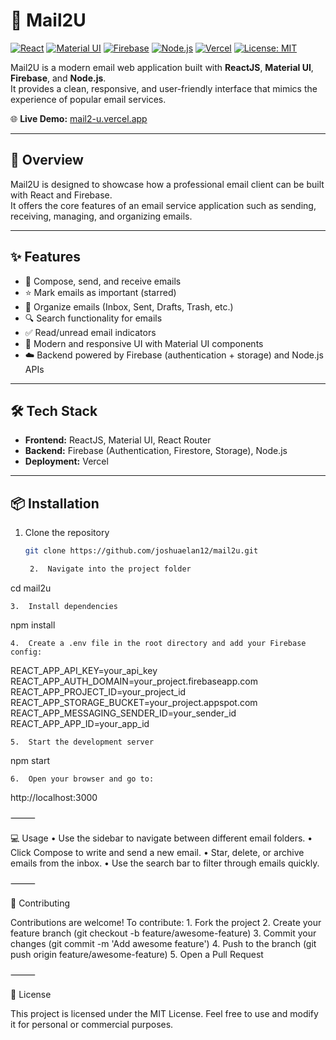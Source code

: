 # 📧 Mail2U

[![React](https://img.shields.io/badge/React-18-blue?logo=react)](https://react.dev/)
[![Material UI](https://img.shields.io/badge/Material%20UI-5-blue?logo=mui)](https://mui.com/)
[![Firebase](https://img.shields.io/badge/Firebase-Backend-orange?logo=firebase)](https://firebase.google.com/)
[![Node.js](https://img.shields.io/badge/Node.js-Backend-green?logo=node.js)](https://nodejs.org/)
[![Vercel](https://img.shields.io/badge/Deployed%20on-Vercel-black?logo=vercel)](https://mail2-u.vercel.app/)
[![License: MIT](https://img.shields.io/badge/License-MIT-yellow.svg)](LICENSE)

Mail2U is a modern email web application built with **ReactJS**, **Material UI**, **Firebase**, and **Node.js**.  
It provides a clean, responsive, and user-friendly interface that mimics the experience of popular email services.

🌐 **Live Demo:** [mail2-u.vercel.app](https://mail2-u.vercel.app/)

---

## 🚀 Overview
Mail2U is designed to showcase how a professional email client can be built with React and Firebase.  
It offers the core features of an email service application such as sending, receiving, managing, and organizing emails.

---

## ✨ Features
- 📩 Compose, send, and receive emails  
- ⭐ Mark emails as important (starred)  
- 📂 Organize emails (Inbox, Sent, Drafts, Trash, etc.)  
- 🔍 Search functionality for emails  
- ✅ Read/unread email indicators  
- 🎨 Modern and responsive UI with Material UI components  
- ☁️ Backend powered by Firebase (authentication + storage) and Node.js APIs  

---

## 🛠 Tech Stack
- **Frontend:** ReactJS, Material UI, React Router  
- **Backend:** Firebase (Authentication, Firestore, Storage), Node.js  
- **Deployment:** Vercel  

---

## 📦 Installation

1. Clone the repository  
   ```bash
   git clone https://github.com/joshuaelan12/mail2u.git

	2.	Navigate into the project folder

cd mail2u


	3.	Install dependencies

npm install


	4.	Create a .env file in the root directory and add your Firebase config:

REACT_APP_API_KEY=your_api_key
REACT_APP_AUTH_DOMAIN=your_project.firebaseapp.com
REACT_APP_PROJECT_ID=your_project_id
REACT_APP_STORAGE_BUCKET=your_project.appspot.com
REACT_APP_MESSAGING_SENDER_ID=your_sender_id
REACT_APP_APP_ID=your_app_id


	5.	Start the development server

npm start


	6.	Open your browser and go to:

http://localhost:3000



⸻

💻 Usage
	•	Use the sidebar to navigate between different email folders.
	•	Click Compose to write and send a new email.
	•	Star, delete, or archive emails from the inbox.
	•	Use the search bar to filter through emails quickly.

⸻

🤝 Contributing

Contributions are welcome!
To contribute:
	1.	Fork the project
	2.	Create your feature branch (git checkout -b feature/awesome-feature)
	3.	Commit your changes (git commit -m 'Add awesome feature')
	4.	Push to the branch (git push origin feature/awesome-feature)
	5.	Open a Pull Request

⸻

📜 License

This project is licensed under the MIT License.
Feel free to use and modify it for personal or commercial purposes.

